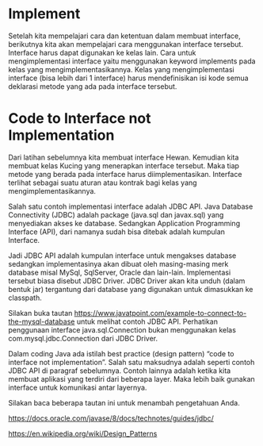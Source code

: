 # Implement

Setelah kita mempelajari cara dan ketentuan dalam membuat interface, berikutnya kita akan mempelajari cara menggunakan interface tersebut. Interface harus dapat digunakan ke kelas lain. Cara untuk mengimplementasi interface yaitu menggunakan keyword implements pada kelas yang mengimplementasikannya. Kelas yang mengimplementasi interface (bisa lebih dari 1 interface) harus mendefinisikan isi kode semua deklarasi metode yang ada pada interface tersebut.


# Code to Interface not Implementation

Dari latihan sebelumnya kita membuat interface Hewan. Kemudian kita membuat kelas Kucing yang menerapkan interface tersebut. Maka tiap metode yang berada pada interface harus diimplementasikan. Interface terlihat sebagai suatu aturan atau kontrak bagi kelas yang mengimplementasikannya.

Salah satu contoh implementasi interface adalah JDBC API. Java Database Connectivity (JDBC) adalah package (java.sql dan javax.sql) yang menyediakan akses ke database. Sedangkan Application Programming Interface (API), dari namanya sudah bisa ditebak adalah kumpulan Interface.

Jadi JDBC API adalah kumpulan interface untuk mengakses database sedangkan implementasinya akan dibuat oleh masing-masing merk database misal MySql, SqlServer, Oracle dan lain-lain. Implementasi tersebut biasa disebut JDBC Driver. JDBC Driver akan kita unduh (dalam bentuk jar) tergantung dari database yang digunakan untuk dimasukkan ke classpath.

Silakan buka tautan https://www.javatpoint.com/example-to-connect-to-the-mysql-database untuk melihat contoh JDBC API. Perhatikan penggunaan interface java.sql.Connection bukan menggunakan kelas com.mysql.jdbc.Connection dari JDBC Driver.

Dalam coding Java ada istilah best practice (design pattern) “code to interface not implementation”. Salah satu maksudnya adalah seperti contoh JDBC API di paragraf sebelumnya. Contoh lainnya adalah ketika kita membuat aplikasi yang terdiri dari beberapa layer. Maka lebih baik gunakan interface untuk komunikasi antar layernya.

Silakan baca beberapa tautan ini untuk menambah pengetahuan Anda.

https://docs.oracle.com/javase/8/docs/technotes/guides/jdbc/

https://en.wikipedia.org/wiki/Design_Patterns

